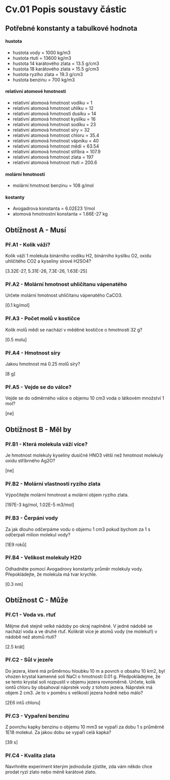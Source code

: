 # Cv.01 Popis soustavy částic

## Potřebné konstanty a tabulkové hodnota

#### hustota
* hustota vody = 1000 kg/m3
* hustota rtuti = 13600 kg/m3
* hustota 14 karátového zlata = 13.5 g/cm3
* hustota 18 karátového zlata = 15.5 g/cm3
* hustota ryzího zlata = 19.3 g/cm3
* hustota benzinu = 700 kg/m3

#### relativní atomové hmotnosti
* relativní atomová hmotnost vodíku = 1
* relativní atomová hmotnost uhlíku = 12
* relativní atomová hmotnosti dusíku = 14
* relativní atomová hmotnost kyslíku = 16
* relativní atomová hmotnost sodíku = 23
* relativní atomová hmotnost síry = 32
* relativní atomová hmotnost chloru = 35.4
* relativní atomová hmotnost vápníku = 40
* relativní atomová hmotnost mědi = 63.54
* relativní atomová hmotnost stříbra = 107.9
* relativní atomová hmotnost zlata = 197
* relativní atomová hmotnost rtuti = 200.6

#### molární hmotnosti
* molární hmotnost benzinu = 108 g/mol

#### kostanty
* Avogadrova konstanta = 6.02E23 1/mol
* atomová hmotnostní konstanta = 1.66E-27 kg

## Obtížnost A - Musí

### Př.A1 - Kolik váží?
Kolik váží 1 molekula binárního vodíku H2, binárního kyslíku O2, oxidu uhličitého CO2 a kyseliny sírové H2SO4?

[3.32E-27, 5.31E-26, 7.3E-26, 1.63E-25]

### Př.A2 - Molární hmotnost uhličitanu vápenatého
Určete molární hmotnost uhličitanu vápenatého CaCO3.

[0.1 kg/mol]

### Př.A3 - Počet molů v kostičce
Kolik molů mědi se nachází v měděné kostičce o hmotnosti 32 g?

[0.5 molu]

### Př.A4 - Hmotnost síry
Jakou hmotnost má 0.25 molů síry?

[8 g]

### Př.A5 - Vejde se do válce?
Vejde se do odměrného válce o objemu 10 cm3 voda o látkovém množství 1 mol?

[ne]



## Obtížnost B - Měl by

### Př.B1 - Která molekula váží více?
Je hmotnost molekuly kyseliny dusičné HNO3 větší než hmotnost molekuly oxidu stříbrného Ag2O?

[ne]

### Př.B2 - Molární vlastnosti ryzího zlata
Výpočítejte molární hmotnost a molární objem ryzího zlata.

[197E-3 kg/mol, 1.02E-5 m3/mol]

### Př.B3 - Čerpání vody
Za jak dlouho odčerpáme vodu o objemu 1 cm3 pokud bychom za 1 s odčerpali milion molekul vody?

[1E9 roků] 

### Př.B4 - Velikost molekuly H2O
Odhadněte pomocí Avogadrovy konstanty průměr molekuly vody. Přepokládejte, že molekula má tvar krychle.

[0.3 nm]



## Obtížnost C - Může

### Př.C1 - Voda vs. rtuť
Mějme dvě stejně velké nádoby po okraj naplněné. V jedné nádobě se nachází voda a ve druhé rtuť. Kolikrát více je atomů vody (ne molekul!) v nádobě než atomů rtuti?

[2.5 krát]

### Př.C2 - Sůl v jezeře
Do jezera, které má průměrnou hloubku 10 m a povrch o obsahu 10 km2, byl vhozen krystal kamenné soli NaCl o hmotnosti 0.01 g. Předpokládejme, že se tento krystal soli rozpustil v objemu jezera rovnoměrně. Určete, kolik iontů chloru by obsahoval náprstek vody z tohoto jezera. Náprstek má objem 2 cm3. Je to v poměru s velikostí jezera hodně nebo málo?

[2E6 intů chloru]

### Př.C3 - Vypaření benzinu
Z povrchu kapky benzinu o objemu 10 mm3 se vypaří za dobu 1 s průměrně 1E18 molekul. Za jakou dobu se vypaří celá kapka?

[39 s]

### Př.C4 - Kvalita zlata
Navrhněte experiment kterým jednoduše zjistíte, zda vám někdo chce prodat ryzí zlato nebo méně karátové zlato.
